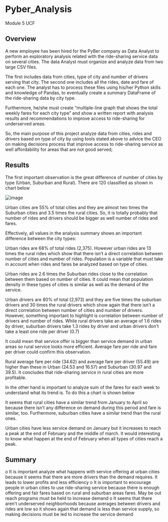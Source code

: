 # Pyber_Analysis
Module 5 UCF
## Overview 
A new employee has been hired for the PyBer company as Data Analyst to perform an exploratory analysis related with the ride-sharing service data on several cities. The data Analyst must organize and analyze data from two large CSV files.

The first includes data from cities, type of city and number of drivers serving that city. The second one includes all the rides, date and fare of each one. The analyst has to process these files using his/her Python skills and knowledge of Pandas, to eventually  create a summary DataFrame of the ride-sharing data by city type.

Furthermore, he/she must create “multiple-line graph that shows the total weekly fares for each city type” and show a written report with analysis results and recommendations to improve access to ride-sharing for underserved areas. 

So, the main purpose of this project analyze data from cities, rides and drivers based on type of city by using tools stated above to advice the CEO on making decisions process that improve access to ride-sharing service as well affordability for areas that are not good served;
## Results
The first important observation is the great difference of number of cities by type (Urban, Suburban and Rural). There are 120 classified as shown in chart below


   ![image](https://user-images.githubusercontent.com/107591542/179334623-9fb5bc5c-e2eb-46c2-8301-70922657330b.png)



Urban cities are 55% of total cities and they are almost two times the Suburban cities and 3.5 times the rural cities. So, it is totally probably that number of rides and drivers should be bigger as well number of rides and fares. 

Effectively, all values in the analysis summary shows an important difference between the city types:

 

Urban rides are 68% of total rides (2,375). However urban rides are 13 times the rural rides which show that there isn’t a direct correlation between number of cities and number of rides. Population is a variable that must take in account when rides and fares be analyzed based on type of cities.

Urban rides are 2.6 times the Suburban rides close to the correlation between them based on number of cities. It could mean that population density in these types of cities is similar as well as the demand of the service.

Urban drivers are 80% of total (2,973) and they are five times the suburban drivers and 30 times the rural drivers which show again that there isn’t a direct correlation between number of cities and number of drivers.
However, something important to highlight is correlation between number of drivers and number of rides. While rural drivers take an average of 1.6 rides by driver, suburban drivers take 1.3 rides by driver and urban drivers don’t take a least one ride per driver (0.7)

It could mean that service offer is bigger than service demand in urban areas so rural service looks more efficient. Average fare per ride and fare per driver could confirm this observation.

 Rural average fare per ride (34.62) and average fare per driver (55.49) are higher than these in Urban (24.53 and  16.57) and Suburban (30.97 and 39.5). It concludes that ride-sharing service in rural cities are more profitable.

In the other hand is important to analyze sum of the fares for each week to understand what its trend is. To do this a chart is shown below

 

It seems that rural cities have a similar trend from January to April so because there isn’t any difference on demand during this period and fare is similar, too.  Furthermore,  suburban cities have a similar trend than the rural ones.

Urban cities have less service demand on January but it increases to reach a peak at the end of February and the middle of march. It would interesting to know what happen at the end of February when all types of cities reach a peak.


## Summary
o	It is important analyze what happens with service offering at urban cities because it seems that there are more drivers than the demand requires. It leads to lower profits and less efficiency
o	It is important to encourage people in urban cities to use ride-sharing service because there is enough offering and fair fares based on rural and suburban areas fares. May be out reach programs must be held to increase demand
o	It seems that there aren’t underserved neighborhoods because averages between drivers and rides are low so it shows again that demand is less than service supply, so making decisions must be led to increase the service demand

